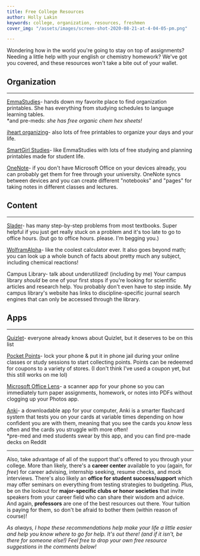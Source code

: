 ```yaml
---
title: Free College Resources
author: Holly Lakin
keywords: college, organization, resources, freshmen
cover_img: "/assets/images/screen-shot-2020-08-21-at-4-04-05-pm.png"

---
```

Wondering how in the world you're going to stay on top of assignments? Needing a little help with your english or chemistry homework? We've got you covered, and these resources won't take a bite out of your wallet.

## Organization

***

[EmmaStudies](https://emmastudies.com/printables "EmmaStudies")- hands down my favorite place to find organization printables. She has everything from studying schedules to language learning tables.  
\*and pre-meds: _she has free organic chem hex sheets!_

[iheart organizing](http://www.iheartorganizing.com/p/free-printables.html "iheart organizing")- also lots of free printables to organize your days and your life.

[SmartGirl Studies](https://www.smartgirlstudy.com/free-downloads "SmartGirl Studies")- like EmmaStudies with lots of free studying and planning printables made for student life.

[OneNote](https://apps.apple.com/us/app/microsoft-onenote/id784801555?mt=12 "Microsoft OneNote")- if you don't have Microsoft Office on your devices already, you can probably get them for free through your university. OneNote syncs between devices and you can create different "notebooks" and "pages" for taking notes in different classes and lectures.

## Content

***

[Slader](https://www.slader.com "Slader")- has many step-by-step problems from most textbooks. Super helpful if you just get really stuck on a problem and it's too late to go to office hours. (but go to office hours. please. I'm begging you.)

[WolframAlpha](https://www.wolframalpha.com "WolframAlpha")- like the coolest calculator ever. It also goes beyond math; you can look up a whole bunch of facts about pretty much any subject, including chemical reactions!

Campus Library- talk about underutilized! (including by me) Your campus library _should_ be one of your first stops if you're looking for scientific articles and research help. You probably don't even have to step inside. My campus library's website has links to discipline-specific journal search engines that can only be accessed through the library.

## Apps

***

[Quizlet](https://quizlet.com "Quizlet")- everyone already knows about Quizlet, but it deserves to be on this list

[Pocket Points](https://apps.apple.com/us/app/pocket-points-student-rewards/id908136685 "Pocket Points app")- lock your phone & put it in phone jail during your online classes or study sessions to start collecting points. Points can be redeemed for coupons to a variety of stores. (I don't think I've used a coupon yet, but this still works on me lol)

[Microsoft Office Lens](https://apps.apple.com/us/app/microsoft-office-lens-pdf-scan/id975925059 "Office Lens app")- a scanner app for your phone so you can immediately turn paper assignments, homework, or notes into PDFs without clogging up your Photos app.

[Anki](https://apps.ankiweb.net "Anki")- a downloadable app for your computer, Anki is a smarter flashcard system that tests you on your cards at variable times depending on how confident you are with them, meaning that you see the cards you _know_ less often and the cards you struggle with more often!  
\*pre-med and med students swear by this app, and you can find pre-made decks on Reddit

***

Also, take advantage of all of the support that's offered to you through your college. More than likely, there's a **career center** available to you (again, for _free_) for career advising, internship seeking, resume checks, and mock interviews. There's also likely an **office for student success/support** which may offer seminars on everything from testing strategies to budgeting. Plus, be on the lookout for **major-specific clubs or honor societies** that invite speakers from your career field who can share their wisdom and advice. And again, **professors** are one of the best resources out there. Your tuition is paying for them, so don't be afraid to bother them (within reason of course)!

_As always, I hope these recommendations help make your life a little easier and help you know where to go for help. It's out there! (and if it isn't, be there for someone else!) Feel free to drop your own free resource suggestions in the comments below!_